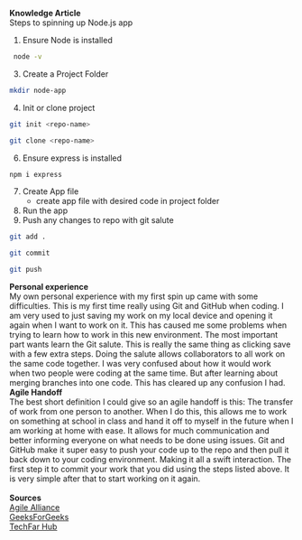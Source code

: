 **Knowledge Article**<br>
Steps to spinning up Node.js app
1. Ensure Node is installed
```bash
 node -v
```
3. Create a Project Folder
```bash
mkdir node-app
```
4. Init or clone project
```bash
git init <repo-name>
```
```bash
git clone <repo-name>
```
6. Ensure express is installed
```bash
npm i express
```
7. Create App file
    - create app file with desired code in project folder
8.  Run the app 
9. Push any changes to repo with git salute
```bash
git add . 
```
```bash
git commit
```
```bash
git push
```
**Personal experience**<br>
	My own personal experience with my first spin up came with some difficulties. This is my first time really using Git and GitHub when coding. I am very used to just saving my work on my local device and opening it again when I want to work on it. This has caused me some problems when trying to learn how to work in this new environment. The most important part wants learn the Git salute. This is really the same thing as clicking save with a few extra steps. Doing the salute allows collaborators to all work on the same code together. I was very confused about how it would work when two people were coding at the same time. But after learning about merging branches into one code. This has cleared up any confusion I had.<br>
**Agile Handoff**<br>
	The best short definition I could give so an agile handoff is this: The transfer of work from one person to another. When I do this, this allows me to work on something at school in class and hand it off to myself in the future when I am working at home with ease. It allows for much communication and better informing everyone on what needs to be done using issues. Git and GitHub make it super easy to push your code up to the repo and then pull it back down to your coding environment. Making it all a swift interaction. The first step it to commit your work that you did using the steps listed above. It is very simple after that to start working on it again. <br><br>
 **Sources**<br>
 [Agile Alliance](https://agilealliance.org/agile101)<br>
 [GeeksForGeeks](https://www.geeksforgeeks.org/software-engineering/software-engineering-agile-software-development)<br>
 [TechFar Hub](https://techfarhub.usds.gov/pre-solicitation/agile-overview)<br>
